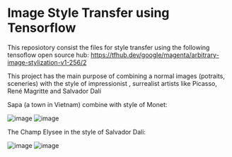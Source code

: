 # Image Style Transfer using Tensorflow
This reposiotory consist the files for style transfer using the following tensoflow open source hub:
https://tfhub.dev/google/magenta/arbitrary-image-stylization-v1-256/2

This project has the main purpose of combining a normal images (potraits, sceneries) with the style of impressionist , surrealist artists like Picasso, René Magritte and Salvador Dalí


Sapa (a town in Vietnam) combine with style of Monet:

![image](https://user-images.githubusercontent.com/13818447/229700456-e2cfcccb-0328-4f28-9d11-2f51c3f3e93c.png) 
![image](https://user-images.githubusercontent.com/13818447/229700379-17c1ca5c-f53d-4b5a-a525-95c8cc24e2d8.png)

The Champ Elysee in the style of Salvador Dali:

![image](https://user-images.githubusercontent.com/13818447/229701123-671e20df-3c0e-4af7-85c1-86ce184e02b2.png)
![image](https://user-images.githubusercontent.com/13818447/229701072-9618c813-80ee-4fcf-b4ed-cda913aad7d7.png)
